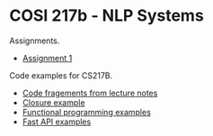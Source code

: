 # COSI 217b - NLP Systems

Assignments.

- [Assignment 1](docs/assignments/assignment1.md)

Code examples for CS217B.

- [Code fragements from lecture notes](code/lecture_notes/)
- [Closure example](code/python-examples/closures/)
- [Functional programming examples](code/python-examples/functional/)
- [Fast API examples](code/web-services/fastapi)

<!--
- Mini tutorial on [virtual environments](environments/python-venv.md)
- [Flask examples](web-services/flask/README.md)
- [Flask examples with a database backend](databases/alchemy/README.md)
-->
